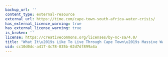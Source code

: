 ```yaml
---
backup_url: ''
content_type: external-resource
external_url: https://time.com/cape-town-south-africa-water-crisis/
has_external_licence_warning: true
has_external_license_warning: true
is_broken: ''
license: https://creativecommons.org/licenses/by-nc-sa/4.0/
title: "What It\u2019s Like To Live Through Cape Town\u2019s Massive Water Crisis."
uid: cc10d0dc-a417-4c78-835b-62d7df899a4a
---
```

